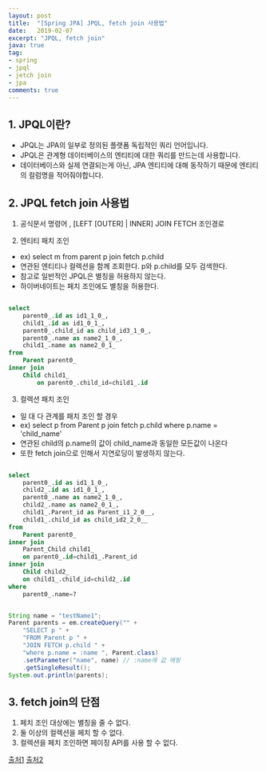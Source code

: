 ```yaml
---
layout: post
title:  "[Spring JPA] JPQL, fetch join 사용법"
date:   2019-02-07
excerpt: "JPQL, fetch join"
java: true
tag:
- spring
- jpql
- jetch join
- jpa
comments: true
---
```


## 1. JPQL이란?

* JPQL는 JPA의 일부로 정의된 플랫폼 독립적인 쿼리 언어입니다.
* JPQL은 관계형 데이터베이스의 엔티티에 대한 쿼리를 만드는데 사용합니다.
* 데이터베이스와 실제 연결되는게 아닌, JPA 엔티티에 대해 동작하기 때문에 엔티티의 컬럼명을 적어줘야합니다.


## 2. JPQL fetch join 사용법

1) 공식문서 명령어 , [LEFT [OUTER] | INNER] JOIN FETCH 조인경로

2) 엔티티 패치 조인

- ex) select m from parent p join fetch p.child
- 연관된 엔티티나 컬렉션을 함께 조회한다. p와 p.child를 모두 검색한다.
- 참고로 일반적인 JPQL은 별칭을 허용하지 않는다. 
- 하이버네이트는 페치 조인에도 별칭을 허용한다. 

```sql

select
    parent0_.id as id1_1_0_,
    child1_.id as id1_0_1_,
    parent0_.child_id as child_id3_1_0_,
    parent0_.name as name2_1_0_,
    child1_.name as name2_0_1_ 
from
    Parent parent0_ 
inner join
    Child child1_ 
        on parent0_.child_id=child1_.id

```

3) 컬렉션 패치 조인

- 일 대 다 관계를 패치 조인 할 경우
- ex) select p from Parent p join fetch p.child where p.name = 'child_name'
- 연관된 child의 p.name의 값이 child_name과 동일한 모든값이 나온다
- 또한 fetch join으로 인해서 지연로딩이 발생하지 않는다.

```sql

select
    parent0_.id as id1_1_0_,
    child2_.id as id1_0_1_,
    parent0_.name as name2_1_0_,
    child2_.name as name2_0_1_,
    child1_.Parent_id as Parent_i1_2_0__,
    child1_.child_id as child_id2_2_0__ 
from
    Parent parent0_ 
inner join
    Parent_Child child1_ 
    on parent0_.id=child1_.Parent_id 
inner join
    Child child2_ 
    on child1_.child_id=child2_.id 
where
    parent0_.name=?

```

```java

String name = "testName1";
Parent parents = em.createQuery("" +
    "SELECT p " +
    "FROM Parent p " +
    "JOIN FETCH p.child " +
    "where p.name = :name ", Parent.class) 
    .setParameter("name", name) // :name에 값 매핑
    .getSingleResult();
System.out.println(parents);

```

## 3. fetch join의 단점

1. 페치 조인 대상에는 별칭을 줄 수 없다.
2. 둘 이상의 컬렉션을 페치 할 수 없다.
3. 컬렉션을 페치 조인하면 페이징 API를 사용 할 수 없다.

[출처1](http://wonwoo.ml/index.php/post/797)
[출처2](http://acornpub.co.kr/book/jpa-programmig)
 
 